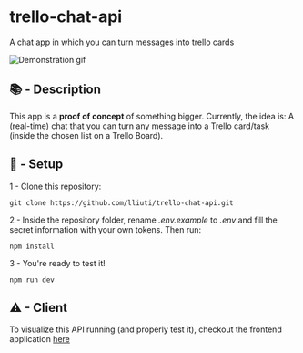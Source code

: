 # trello-chat-api

A chat app in which you can turn messages into trello cards

![Demonstration gif](./v1-gif.gif)

## 📚 - Description

This app is a **proof of concept** of something bigger.
Currently, the idea is: A (real-time) chat that you can turn any message into a Trello card/task (inside the chosen list on a Trello Board).

## 🔨 - Setup

1 - Clone this repository:

```
git clone https://github.com/lliuti/trello-chat-api.git
```

2 - Inside the repository folder, rename _.env.example_ to _.env_ and fill the secret information with your own tokens. Then run:

```
npm install
```

3 - You're ready to test it!

```
npm run dev
```

## ⚠ - Client

To visualize this API running (and properly test it), checkout the frontend application [here](https://github.com/lliuti/trello-chat-web)
